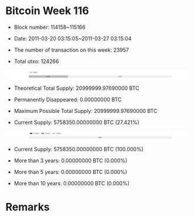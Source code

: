 # Bitcoin Week 116

- Block number: 114158~115166

- Date: 2011-03-20 03:15:05~2011-03-27 03:15:04

- The number of transaction on this week: 23957

- Total utxo: 124266

![](../images/mined_week116.png)

- Theoretical Total Supply: 20999999.97690000 BTC

- Permanently Disappeared: 0.00000000 BTC

- Maximum Possible Total Supply: 20999999.97690000 BTC

- Current Supply: 5758350.00000000 BTC (27.421%)

![](../images/year_week116.png)


- Current Supply: 5758350.00000000 BTC (100.000%)

- More than 3 years: 0.00000000 BTC (0.000%)

- More than 5 years: 0.00000000 BTC (0.000%)

- More than 10 years: 0.00000000 BTC (0.000%)

# Remarks

